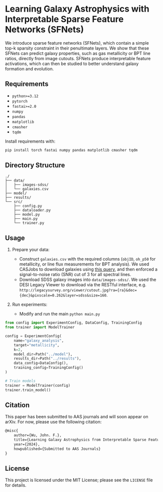 # Learning Galaxy Astrophysics with Interpretable Sparse Feature Networks (SFNets)

We introduce sparse feature networks (SFNets), which contain a simple top-k sparsity constraint in their penultimate layers. We show that these SFNets can predict galaxy properties, such as gas metallicity or BPT line ratios, directly from image cutouts. SFNets produce interpretable feature activations, which can then be studied to better understand galaxy formation and evolution.

## Requirements

- `python>=3.12`
- `pytorch`
- `fastai>=2.0`
- `numpy`
- `pandas`
- `matplotlib`
- `cmasher`
- `tqdm`

Install requirements with:
```bash
pip install torch fastai numpy pandas matplotlib cmasher tqdm
```

## Directory Structure

```
./
├── data/
│   ├── images-sdss/
│   └── galaxies.csv
├── model/
├── results/
└── src/
    ├── config.py          
    ├── dataloader.py     
    ├── model.py         
    ├── main.py             
    └── trainer.py         
```

## Usage

1. Prepare your data:
   - Construct `galaxies.csv` with the required columns (`objID`, `oh_p50` for metallicity, or line flux measurements for BPT analysis). We used CASJobs to download galaxies using [this query](https://github.com/cherryquinnlg/agn-convnets/blob/main/data/AGN_K03.sql), and then enforced a signal-to-noise ratio (SNR) cut of 3 for all spectral lines.
   - Download SDSS galaxy images into `data/images-sdss/`. We used the DESI Legacy Viewer to download via the RESTful interface, e.g. `http://legacysurvey.org/viewer/cutout.jpg?ra={ra}&dec={dec}&pixscale=0.262&layer=sdss&size=160`.
   

2. Run experiments: 
   - Modify and run the main `python main.py`
```python
from config import ExperimentConfig, DataConfig, TrainingConfig
from trainer import ModelTrainer

config = ExperimentConfig(
    name="galaxy_analysis",
    target="metallicity",
    k=2,
    model_dir=Path("../model"),
    results_dir=Path("../results"),
    data_config=DataConfig(),
    training_config=TrainingConfig()
)

# Train models
trainer = ModelTrainer(config)
trainer.train_model()
```

## Citation

This paper has been submitted to AAS journals and will soon appear on arXiv. For now, please use the following citation:

```latex
@misc{
    author={Wu, John. F.},
    title={Learning Galaxy Astrophysics from Interpretable Sparse Feature Networks},
    year={2024},
    howpublished={Submitted to AAS Journals}
}
```

## License

This project is licensed under the MIT License; please see the `LICENSE` file for details.